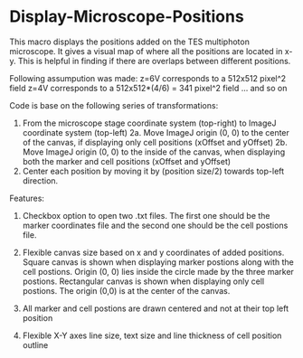 # Display-Microscope-Positions

This macro displays the positions added on the TES multiphoton microscope.
It gives a visual map of where all the positions are located in x-y.
This is helpful in finding if there are overlaps between different positions.

Following assumpution was made:
  z=6V corresponds to a 512x512 pixel^2 field
  z=4V corresponds to a 512x512*(4/6) =  341 pixel^2 field
  ... and so on

Code is base on the following series of transformations:
1. From the microscope stage coordinate system (top-right) to ImageJ coordinate system (top-left)
2a. Move ImageJ origin (0, 0) to the center of the canvas, if displaying only cell positions (xOffset and yOffset)
2b. Move ImageJ origin (0, 0) to the inside of the canvas, when displaying both the marker and cell positions (xOffset and yOffset)
3. Center each position by moving it by (position size/2) towards top-left direction. 

Features:
1. Checkbox option to open two .txt files. The first one should be the marker coordinates file and
    the second one should be the cell postions file.

2. Flexible canvas size based on x and y coordinates of added positions. 
    Square canvas is shown when displaying marker postions along with the cell postions.
    Origin (0, 0) lies inside the circle made by the three marker postions.
    Rectangular canvas is shown when displaying only cell postions. The origin (0,0) is at the center of the canvas.

3. All marker and cell postions are drawn centered and not at their top left position

4. Flexible X-Y axes line size, text size and line thickness of cell position outline

